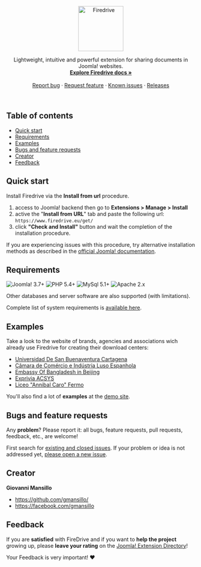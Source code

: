 <p align="center">
  <a href="http://firedrive.eu/">
    <img src="https://www.firedrive.eu/media/svg/logo_firedrive_blue_black_v.svg" alt="Firedrive" height="120">
  </a>

  <p align="center">
    Lightweight, intuitive and powerful extension for sharing documents in Joomla! websites.
    <br>
    <a href="https://github.com/gmansillo/firedrive/wiki"><strong>Explore Firedrive docs »</strong></a>
    <br>
    <br>
    <a href="https://github.com/gmansillo/Firedrive/issues/new?template=issue_template.md">Report bug</a>
    ·
    <a href="https://github.com/gmansillo/Firedrive/issues/new">Request feature</a>
    ·
    <a href="https://github.com/gmansillo/Firedrive/issues">Known issues</a>
    ·
    <a href="https://github.com/gmansillo/firedrive/releases">Releases</a>
  </p>
</p>

<br>


## Table of contents
- [Quick start](#quick-start)
- [Requirements](#requirements)
- [Examples](#examples)
- [Bugs and feature requests](#bugs-and-feature-requests)
- [Creator](#creator)
- [Feedback](#feedback)

## Quick start

Install Firedrive via the **Install from url** procedure.
1. access to Joomla! backend then go to **Extensions > Manage > Install**
2. active the "**Install from URL**" tab and paste the following url: `https://www.firedrive.eu/get/`
3. click **"Check and Install"** button and wait the completion of the installation procedure.

If you are experiencing issues with this procedure, try alternative installation methods as described in the <a href="https://docs.joomla.org/Installing_an_extension" target="_blank">official Joomla! documentation</a>.

## Requirements

![Joomla! 3.7+](https://img.shields.io/badge/Joomla!_CMS-3.7+-blue.svg) ![PHP 5.4+](https://img.shields.io/badge/PHP_Engine-5.4+-brightgreen.svg)  ![MySql 5.1+](https://img.shields.io/badge/database_MySql-5.1+-orange.svg)  ![Apache 2.x](https://img.shields.io/badge/Apache_server-2.2-yellow.svg)

Other databases and server software are also supported (with limitations).  

Complete list of system requirements is [available here](https://github.com/gmansillo/Firedrive/wiki/System-requirements).

## Examples

Take a look to the website of brands, agencies and associations wich already use Firedrive for creating their download centers:

- [Universidad De San Buenaventura Cartagena](http://www.usbcartagena.edu.co/new/index.php/investigaciones/reglamentos)
- [Câmara de Comércio e Indústria Luso Espanhola](https://www.portugalespanha.org/index.php/servicos/assessoria-comercial/oportunidades-de-negocio-espanha/portugal)
- [Embassy Of Bangladesh in Beijing](http://www.bdembassybeijing.com/index.php/en/commerce-en/downloadable-content-en)
- [Exprivia ACSYS](http://ark.acsys.it/index.php/download)
- [Liceo "Annibal Caro" Fermo](http://www.liceoannibalcaro.gov.it/fascicolo/)

You'll also find a lot of __examples__ at the [demo site](http://demo.firedrive.eu/).


## Bugs and feature requests

Any __problem__? Please report it: all bugs, feature requests, pull requests, feedback, etc., are welcome!

First search for [existing and closed issues](https://github.com/gmansillo/Firedrive/issues?utf8=%E2%9C%93&q=is%3Aissue). If your problem or idea is not addressed yet, [please open a new issue](https://github.com/gmansillo/Firedrive/issues/new?template=issue_template.md).

## Creator
**Giovanni Mansillo**
- https://github.com/gmansillo/
- https://facebook.com/gmansillo

## Feedback

If you are __satisfied__ with FireDrive and if you want to __help the project__ growing up, please __leave your rating__ on the <a href="https://extensions.joomla.org/extension/firedrive/">Joomla! Extension Directory</a>! 

Your Feedback is very important! :heart:


